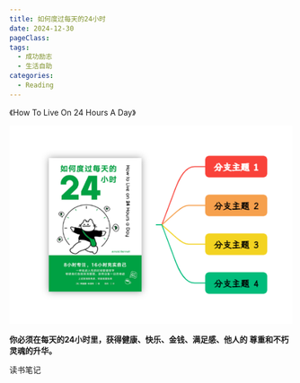 ```yaml
---
title: 如何度过每天的24小时
date: 2024-12-30
pageClass: 
tags:
  - 成功励志
  - 生活自助
categories:
  - Reading
---
```


《How To Live On 24 Hours A Day》

![如何度过每天的24小时](how-to-live-on-24-hours-a-day.png)

**你必须在每天的24⼩时⾥，获得健康、快乐、⾦钱、满⾜感、他⼈的
尊重和不朽灵魂的升华。**



读书笔记